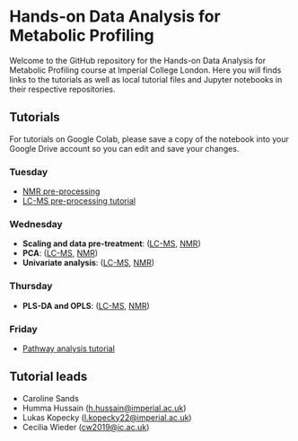 # Hands-on Data Analysis for Metabolic Profiling

Welcome to the GitHub repository for the Hands-on Data Analysis for Metabolic Profiling course at Imperial College London. Here you will finds links to the tutorials as well as local tutorial files and Jupyter notebooks in their respective repositories.

## Tutorials
For tutorials on Google Colab, please save a copy of the notebook into your Google Drive account so you can edit and save your changes. 

### Tuesday
- [NMR pre-processing](https://colab.research.google.com/drive/1bs-Tk5qdstkogBmzzfnv0ZL2OpnzU2TY?usp=sharing)
- [LC-MS pre-processing tutorial](https://colab.research.google.com/drive/1g-sBfQbYQ1CgrrLfYN00kIypTbjlvUzE?usp=sharing)


### Wednesday 
- **Scaling and data pre-treatment**: ([LC-MS](https://drive.google.com/file/d/1qgfcOPBBsTSxtXRzHw8ZnOm3ai0SQK1f/view?usp=sharing), [NMR](https://colab.research.google.com/drive/1YcBiYSBhdM6cNlEc59Kjl4weVp4wr6wq#scrollTo=HDMYzoF_PeJG))
- **PCA**: ([LC-MS](https://colab.research.google.com/drive/1Ax9hqIgtepLLLeLXuAMCJUWeGo0H9l8d), [NMR](https://colab.research.google.com/drive/1b5VfXCL9P-ym9LegtQnufqNeT0VfDZz5?usp=sharing))
- **Univariate analysis**: ([LC-MS](https://colab.research.google.com/drive/1VhmxE9i9RV0piQ9hKeQkV3e-xxYXQ0uk?usp=sharing), [NMR](https://colab.research.google.com/drive/16YP8jgd0K7WSI7DIZrDmHAqRVJMEWjFa?usp=sharing))
  
### Thursday 
- **PLS-DA and OPLS**: ([LC-MS](https://colab.research.google.com/drive/1_ML9uDXerrPwinEq0CufRGTKnhSkqlEc), [NMR](https://colab.research.google.com/drive/1VgLWRLwHGKLyygbZ-9IXuPwiSJelwZqD))

### Friday 
- [Pathway analysis tutorial](https://colab.research.google.com/drive/122HaqtYyzMFofAGDdRVHom3vfUNtzObx?usp=sharing)


## Tutorial leads
- Caroline Sands
- Humma Hussain (h.hussain@imperial.ac.uk)
- Lukas Kopecky ([l.kopecky22@imperial.ac.uk](mailto:l.kopecky22@imperial.ac.uk?subject=[GitHub]%20IPTC%20Data%20Analysis%20Course))
- Cecilia Wieder (cw2019@ic.ac.uk)
